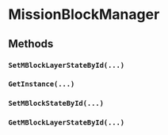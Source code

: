 # MissionBlockManager

## Methods

### `SetMBlockLayerStateById(...)`

### `GetInstance(...)`

### `SetMBlockStateById(...)`

### `GetMBlockLayerStateById(...)`

